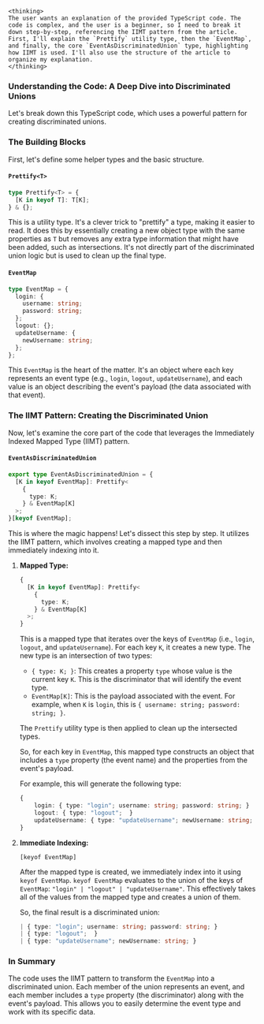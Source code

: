 ```
<thinking>
The user wants an explanation of the provided TypeScript code. The code is complex, and the user is a beginner, so I need to break it down step-by-step, referencing the IIMT pattern from the article. First, I'll explain the `Prettify` utility type, then the `EventMap`, and finally, the core `EventAsDiscriminatedUnion` type, highlighting how IIMT is used. I'll also use the structure of the article to organize my explanation.
</thinking>
```

### Understanding the Code: A Deep Dive into Discriminated Unions

Let's break down this TypeScript code, which uses a powerful pattern for creating discriminated unions.

### The Building Blocks

First, let's define some helper types and the basic structure.

#### `Prettify<T>`

```typescript
type Prettify<T> = {
  [K in keyof T]: T[K];
} & {};
```

This is a utility type. It's a clever trick to "prettify" a type, making it easier to read. It does this by essentially creating a new object type with the same properties as `T` but removes any extra type information that might have been added, such as intersections. It's not directly part of the discriminated union logic but is used to clean up the final type.

#### `EventMap`

```typescript
type EventMap = {
  login: {
    username: string;
    password: string;
  };
  logout: {};
  updateUsername: {
    newUsername: string;
  };
};
```

This `EventMap` is the heart of the matter. It's an object where each key represents an event type (e.g., `login`, `logout`, `updateUsername`), and each value is an object describing the event's payload (the data associated with that event).

### The IIMT Pattern: Creating the Discriminated Union

Now, let's examine the core part of the code that leverages the Immediately Indexed Mapped Type (IIMT) pattern.

#### `EventAsDiscriminatedUnion`

```typescript
export type EventAsDiscriminatedUnion = {
  [K in keyof EventMap]: Prettify<
    {
      type: K;
    } & EventMap[K]
  >;
}[keyof EventMap];
```

This is where the magic happens! Let's dissect this step by step. It utilizes the IIMT pattern, which involves creating a mapped type and then immediately indexing into it.

1.  **Mapped Type:**

    ```typescript
    {
      [K in keyof EventMap]: Prettify<
        {
          type: K;
        } & EventMap[K]
      >;
    }
    ```

    This is a mapped type that iterates over the keys of `EventMap` (i.e., `login`, `logout`, and `updateUsername`). For each key `K`, it creates a new type. The new type is an intersection of two types:

    *   `{ type: K; }`:  This creates a property `type` whose value is the current key `K`. This is the discriminator that will identify the event type.
    *   `EventMap[K]`: This is the payload associated with the event.  For example, when `K` is `login`, this is `{ username: string; password: string; }`.

    The `Prettify` utility type is then applied to clean up the intersected types.

    So, for each key in `EventMap`, this mapped type constructs an object that includes a `type` property (the event name) and the properties from the event's payload.

    For example, this will generate the following type:

    ```typescript
    {
        login: { type: "login"; username: string; password: string; }
        logout: { type: "logout";  }
        updateUsername: { type: "updateUsername"; newUsername: string; }
    }
    ```

2.  **Immediate Indexing:**

    `[keyof EventMap]`

    After the mapped type is created, we immediately index into it using `keyof EventMap`. `keyof EventMap` evaluates to the union of the keys of `EventMap`:  `"login" | "logout" | "updateUsername"`. This effectively takes all of the values from the mapped type and creates a union of them.

    So, the final result is a discriminated union:

    ```typescript
    | { type: "login"; username: string; password: string; }
    | { type: "logout";  }
    | { type: "updateUsername"; newUsername: string; }
    ```

### In Summary

The code uses the IIMT pattern to transform the `EventMap` into a discriminated union. Each member of the union represents an event, and each member includes a `type` property (the discriminator) along with the event's payload. This allows you to easily determine the event type and work with its specific data.
